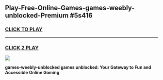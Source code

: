 
## Play-Free-Online-Games-games-weebly-unblocked-Premium #5s416
<h3>
<a href="https://premium.freeplayer.one?title=games-weebly-unblocked&ref=8M">CLICK TO PLAY</a></h3>
<hr>

<h3>
<a href="https://premium.freeplayer.one?title=games-weebly-unblocked&ref=8M">CLICK 2 PLAY</a>
  
</h3>

<a href="https://premium.freeplayer.one?title=games-weebly-unblocked&ref=8M"><img src="https://clearcache.store/games.png"></a>


**games-weebly-unblocked games unblocked: Your Gateway to Fun and Accessible Online Gaming**
